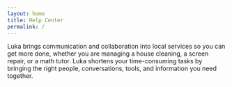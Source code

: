 ```yaml
---
layout: home
title: Help Center
permalink: /
---
```


Luka brings communication and collaboration into local services so you can get more done, whether you are managing a house cleaning, a screen repair, or a math tutor. Luka shortens your time-consuming tasks by bringing the right people, conversations, tools, and information you need together.
